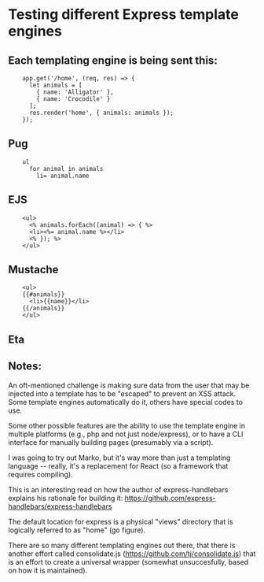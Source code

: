 # Testing different Express template engines

## Each templating engine is being sent this:

        app.get('/home', (req, res) => {
          let animals = [
            { name: 'Alligator' },
            { name: 'Crocodile' }
          ];
          res.render('home', { animals: animals });
        });

## Pug

        ul
          for animal in animals
            li= animal.name

## EJS

        <ul>
          <% animals.forEach((animal) => { %>
          <li><%= animal.name %></li>
          <% }); %>
        </ul>

## Mustache

        <ul>
        {{#animals}}
          <li>{{name}}</li>
        {{/animals}}
        </ul>

## Eta



## Notes:

An oft-mentioned challenge is making sure data from the user that may be
injected into a template has to be "escaped" to prevent an XSS attack.  Some template engines automatically do it, others have special codes to use.

Some other possible features are the ability to use the template engine in multiple platforms (e.g., php and not just node/express), or to have a CLI interface for manually building pages (presumably via a script).

I was going to try out Marko, but it's way more than just a templating language -- really, it's a replacement for React (so a framework that requires compiling).

This is an interesting read on how the author of express-handlebars explains his rationale for building it: https://github.com/express-handlebars/express-handlebars

The default location for express is a physical "views" directory that is logically referred to as "home" (go figure).

There are so many different templating engines out there, that there is another effort called consolidate.js (https://github.com/tj/consolidate.js) that is an effort to create a universal wrapper (somewhat unsuccesfully, based on how it is maintained).

